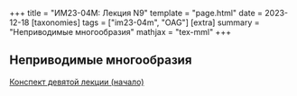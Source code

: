 +++
title = "ИМ23-04М: Лекция N9"
template = "page.html"
date = 2023-12-18
[taxonomies]
tags = ["im23-04m", "OAG"]
[extra]
summary = "Неприводимые многообразия"
mathjax = "tex-mml"
+++

## Неприводимые многообразия

[Конспект девятой лекции (начало)](/2023_12_18_LectureIX.pdf)